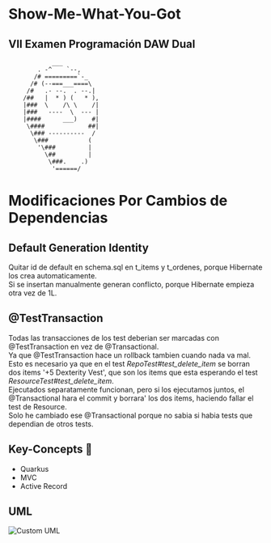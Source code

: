 # Show-Me-What-You-Got

## VII Examen Programación DAW Dual
```
            ___
	    . -^    `--,
       /# =========`-_
      /# (--===___====\
     /#   .- --.  . --.|
    /##   |  * ) (   * ),
    |###  \    /\ \    /|
    |###   ----  \  --- |
    |####      ___)    #|
     \####            ##|
      \### ----------  /
       \###           (
        '\###         |
          \##         |
           \###.    .)
            '======/
```

# Modificaciones Por Cambios de Dependencias

## Default Generation Identity
Quitar id de default en schema.sql en t_items y t_ordenes, porque Hibernate los crea automaticamente.  
Si se insertan manualmente generan conflicto, porque Hibernate empieza otra vez de 1L.  

## @TestTransaction
Todas las transacciones de los test deberian ser marcadas con @TestTransaction en vez de @Transactional.  
Ya que @TestTransaction hace un rollback tambien cuando nada va mal.  
Esto es necesario ya que en el test *RepoTest#test_delete_item* se borran dos items '+5 Dexterity Vest', que son los items que esta esperando el test *ResourceTest#test_delete_item*.  
Ejecutados separatamente funcionan, pero si los ejecutamos juntos, el @Transactional hara el commit y borrara' los dos items, haciendo fallar el test de Resource.  
Solo he cambiado ese @Transactional porque no sabia si habia tests que dependian de otros tests.  

## Key-Concepts :dart: 
- Quarkus
- MVC
- Active Record

## UML
![Custom UML](showmewhatyougot_UML.png)